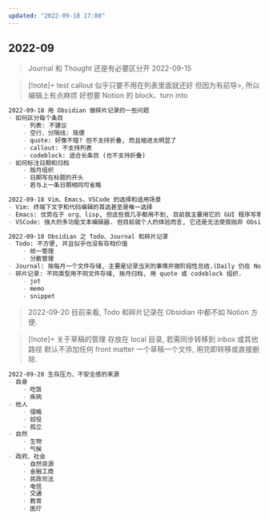 ```yaml
---
updated: "2022-09-18 17:08"
---
```

## 2022-09

> Journal 和 Thought 还是有必要区分开  2022-09-15

> [!note]+ test callout
> 似乎只要不用在列表里面就还好
> 但因为有前导>, 所以编辑上有点麻烦
> 好想要 Notion 的 block、turn into
```markdown
2022-09-18 用 Obsidian 做碎片记录的一些问题
- 如何区分每个条目
    - 列表: 不建议
    - 空行、分隔线: 简便
    - quote: 好像不错? 但不支持折叠, 而且缩进太明显了
    - callout: 不支持列表
    - codeblock: 适合长条目 (也不支持折叠)
- 如何标注日期和归档
    - 按月组织
    - 日期写在标题的开头
    - 若与上一条日期相同可省略
```

```markdown
2022-09-18 Vim、Emacs、VSCode 的选择和适用场景
- Vim: 终端下文字和代码编辑的首选甚至是唯一选择
- Emacs: 优势在于 org、lisp, 但这些我几乎都用不到, 目前我主要用它的 GUI 程序写草稿、理思路, 尽管配置要求很高并且 Vim 的 GUI 版本甚至更易用(例如 tabline), 但感觉上还是 Emacs 更顺手.
- VSCode: 强大的多功能文本编辑器. 但目前就个人的体验而言, 它还是无法使我抛弃 Obsidian、Emacs.
```

```markdown
2022-09-18 Obsidian 之 Todo、Journal 和碎片记录
- Todo: 不方便, 并且似乎也没有存档价值
    - 统一管理
    - 分散管理
- Journal: 按每月一个文件存储, 主要是记录当天的事情并做阶段性总结.(Daily 仍在 Notion 中记录)
- 碎片记录: 不同类型用不同文件存储, 按月归档, 用 quote 或 codeblock 组织.
    - jot
    - memo
    - snippet
```

> 2022-09-20 目前来看, Todo 和碎片记录在 Obsidian 中都不如 Notion 方便.

> [!note]+ 关于草稿的管理
> 存放在 local 目录, 若需同步转移到 inbox 或其他路径
> 默认不添加任何 front matter
> 一个草稿一个文件, 用完即转移或直接删除.

```markdown
2022-09-28 生存压力、不安全感的来源
- 自身
    - 吃饭
    - 疾病
- 他人
    - 侵略
    - 奴役
    - 孤立
- 自然
    - 生物
    - 气候
- 政府、社会
    - 自然资源
    - 金融工商
    - 民政司法
    - 电信
    - 交通
    - 教育
    - 医疗
```